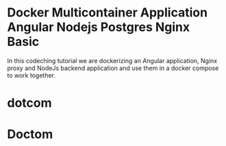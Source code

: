 # Docker Multicontainer Application Angular Nodejs Postgres Nginx Basic

In this codeching tutorial we are dockerizing an Angular application, Nginx proxy and NodeJs backend application
and use them in a docker compose to work together.
# dotcom
# Doctom
